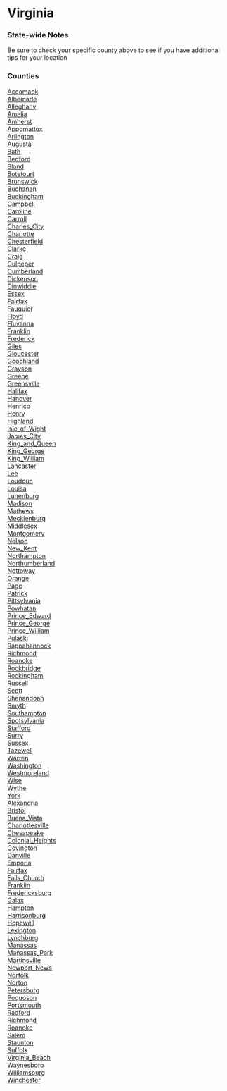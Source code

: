 # Virginia

### State-wide Notes
Be sure to check your specific county above to see if you have additional tips for your location

### Counties
[Accomack](Accomack.md)\
[Albemarle](Albemarle.md)\
[Alleghany](Alleghany.md)\
[Amelia](Amelia.md)\
[Amherst](Amherst.md)\
[Appomattox](Appomattox.md)\
[Arlington](Arlington.md)\
[Augusta](Augusta.md)\
[Bath](Bath.md)\
[Bedford](Bedford.md)\
[Bland](Bland.md)\
[Botetourt](Botetourt.md)\
[Brunswick](Brunswick.md)\
[Buchanan](Buchanan.md)\
[Buckingham](Buckingham.md)\
[Campbell](Campbell.md)\
[Caroline](Caroline.md)\
[Carroll](Carroll.md)\
[Charles_City](Charles_City.md)\
[Charlotte](Charlotte.md)\
[Chesterfield](Chesterfield.md)\
[Clarke](Clarke.md)\
[Craig](Craig.md)\
[Culpeper](Culpeper.md)\
[Cumberland](Cumberland.md)\
[Dickenson](Dickenson.md)\
[Dinwiddie](Dinwiddie.md)\
[Essex](Essex.md)\
[Fairfax](Fairfax.md)\
[Fauquier](Fauquier.md)\
[Floyd](Floyd.md)\
[Fluvanna](Fluvanna.md)\
[Franklin](Franklin.md)\
[Frederick](Frederick.md)\
[Giles](Giles.md)\
[Gloucester](Gloucester.md)\
[Goochland](Goochland.md)\
[Grayson](Grayson.md)\
[Greene](Greene.md)\
[Greensville](Greensville.md)\
[Halifax](Halifax.md)\
[Hanover](Hanover.md)\
[Henrico](Henrico.md)\
[Henry](Henry.md)\
[Highland](Highland.md)\
[Isle_of_Wight](Isle_of_Wight.md)\
[James_City](James_City.md)\
[King_and_Queen](King_and_Queen.md)\
[King_George](King_George.md)\
[King_William](King_William.md)\
[Lancaster](Lancaster.md)\
[Lee](Lee.md)\
[Loudoun](Loudoun.md)\
[Louisa](Louisa.md)\
[Lunenburg](Lunenburg.md)\
[Madison](Madison.md)\
[Mathews](Mathews.md)\
[Mecklenburg](Mecklenburg.md)\
[Middlesex](Middlesex.md)\
[Montgomery](Montgomery.md)\
[Nelson](Nelson.md)\
[New_Kent](New_Kent.md)\
[Northampton](Northampton.md)\
[Northumberland](Northumberland.md)\
[Nottoway](Nottoway.md)\
[Orange](Orange.md)\
[Page](Page.md)\
[Patrick](Patrick.md)\
[Pittsylvania](Pittsylvania.md)\
[Powhatan](Powhatan.md)\
[Prince_Edward](Prince_Edward.md)\
[Prince_George](Prince_George.md)\
[Prince_William](Prince_William.md)\
[Pulaski](Pulaski.md)\
[Rappahannock](Rappahannock.md)\
[Richmond](Richmond.md)\
[Roanoke](Roanoke.md)\
[Rockbridge](Rockbridge.md)\
[Rockingham](Rockingham.md)\
[Russell](Russell.md)\
[Scott](Scott.md)\
[Shenandoah](Shenandoah.md)\
[Smyth](Smyth.md)\
[Southampton](Southampton.md)\
[Spotsylvania](Spotsylvania.md)\
[Stafford](Stafford.md)\
[Surry](Surry.md)\
[Sussex](Sussex.md)\
[Tazewell](Tazewell.md)\
[Warren](Warren.md)\
[Washington](Washington.md)\
[Westmoreland](Westmoreland.md)\
[Wise](Wise.md)\
[Wythe](Wythe.md)\
[York](York.md)\
[Alexandria](Alexandria.md)\
[Bristol](Bristol.md)\
[Buena_Vista](Buena_Vista.md)\
[Charlottesville](Charlottesville.md)\
[Chesapeake](Chesapeake.md)\
[Colonial_Heights](Colonial_Heights.md)\
[Covington](Covington.md)\
[Danville](Danville.md)\
[Emporia](Emporia.md)\
[Fairfax](Fairfax.md)\
[Falls_Church](Falls_Church.md)\
[Franklin](Franklin.md)\
[Fredericksburg](Fredericksburg.md)\
[Galax](Galax.md)\
[Hampton](Hampton.md)\
[Harrisonburg](Harrisonburg.md)\
[Hopewell](Hopewell.md)\
[Lexington](Lexington.md)\
[Lynchburg](Lynchburg.md)\
[Manassas](Manassas.md)\
[Manassas_Park](Manassas_Park.md)\
[Martinsville](Martinsville.md)\
[Newport_News](Newport_News.md)\
[Norfolk](Norfolk.md)\
[Norton](Norton.md)\
[Petersburg](Petersburg.md)\
[Poquoson](Poquoson.md)\
[Portsmouth](Portsmouth.md)\
[Radford](Radford.md)\
[Richmond](Richmond.md)\
[Roanoke](Roanoke.md)\
[Salem](Salem.md)\
[Staunton](Staunton.md)\
[Suffolk](Suffolk.md)\
[Virginia_Beach](Virginia_Beach.md)\
[Waynesboro](Waynesboro.md)\
[Williamsburg](Williamsburg.md)\
[Winchester](Winchester.md)